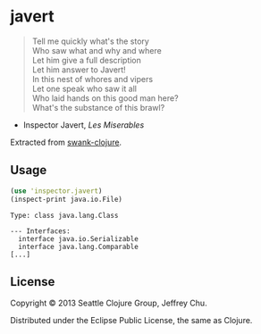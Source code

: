 # javert

> Tell me quickly what's the story  
> Who saw what and why and where  
> Let him give a full description  
> Let him answer to Javert!  
> In this nest of whores and vipers  
> Let one speak who saw it all  
> Who laid hands on this good man here?  
> What's the substance of this brawl?  

- Inspector Javert, _Les Miserables_

Extracted from [swank-clojure](https://github.com/technomancy/swank-clojure).

## Usage

```clj
(use 'inspector.javert)
(inspect-print java.io.File)
```

```
Type: class java.lang.Class

--- Interfaces: 
  interface java.io.Serializable
  interface java.lang.Comparable
[...]
```

## License

Copyright © 2013 Seattle Clojure Group, Jeffrey Chu.

Distributed under the Eclipse Public License, the same as Clojure.
